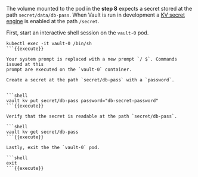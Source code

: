 The volume mounted to the pod in the **step 8** expects a secret stored at the
path `secret/data/db-pass`. When Vault is run in development a [KV secret
engine](https://www.vaultproject.io/docs/secrets/kv/kv-v2.html) is enabled at
the path `/secret`.


First, start an interactive shell session on the `vault-0` pod.

```shell
kubectl exec -it vault-0 /bin/sh
```{{execute}}

Your system prompt is replaced with a new prompt `/ $`. Commands issued at this
prompt are executed on the `vault-0` container.

Create a secret at the path `secret/db-pass` with a `password`.


```shell
vault kv put secret/db-pass password="db-secret-password"
```{{execute}}

Verify that the secret is readable at the path `secret/db-pass`.

```shell
vault kv get secret/db-pass
```{{execute}}

Lastly, exit the the `vault-0` pod.

```shell
exit
```{{execute}}
